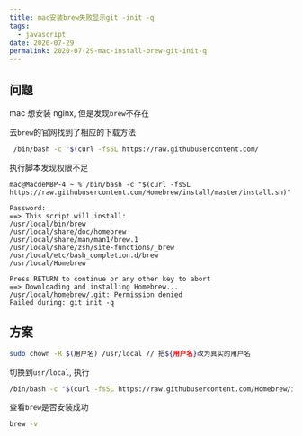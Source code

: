 ```yaml
---
title: mac安装brew失败显示git -init -q
tags:
  - javascript
date: 2020-07-29
permalink: 2020-07-29-mac-install-brew-git-init-q
---
```


## 问题

mac 想安装 nginx, 但是发现`brew`不存在

去`brew`的官网找到了相应的下载方法

```bash
 /bin/bash -c "$(curl -fsSL https://raw.githubusercontent.com/
```

执行脚本发现权限不足

```
mac@MacdeMBP-4 ~ % /bin/bash -c "$(curl -fsSL https://raw.githubusercontent.com/Homebrew/install/master/install.sh)"

Password:
==> This script will install:
/usr/local/bin/brew
/usr/local/share/doc/homebrew
/usr/local/share/man/man1/brew.1
/usr/local/share/zsh/site-functions/_brew
/usr/local/etc/bash_completion.d/brew
/usr/local/Homebrew

Press RETURN to continue or any other key to abort
==> Downloading and installing Homebrew...
/usr/local/homebrew/.git: Permission denied
Failed during: git init -q
```

## 方案

```bash
sudo chown -R $(用户名) /usr/local // 把${用户名}改为真实的用户名
```

切换到`usr/local`, 执行

```bash
/bin/bash -c "$(curl -fsSL https://raw.githubusercontent.com/Homebrew/install/master/install.sh)"
```

查看`brew`是否安装成功

```bash
brew -v
```
